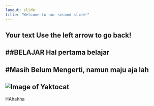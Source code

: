 ```yaml
---
layout: slide
title: "Welcome to our second slide!"
---
```

Your text
Use the left arrow to go back!
---
##BELAJAR
Hal pertama **belajar**
---
#Masih Belum Mengerti, namun maju aja lah
---
![Image of Yaktocat](https://octodex.github.com/images/yaktocat.png)
---
HAhahha
